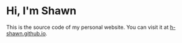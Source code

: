 # Hi, I'm Shawn

This is the source code of my personal website. You can visit it at [h-shawn.github.io](https://h-shawn.github.io/).

